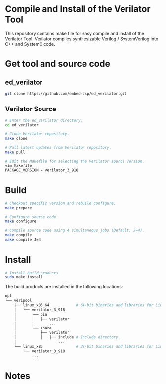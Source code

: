 
Compile and Install of the Verilator Tool
=========================================

This repository contains make file for easy compile and install of the Verilator Tool.
Verilator compiles synthesizable Verilog / SystemVerilog into C++ and SystemC code.

Get tool and source code
========================

## ed_verilator
```bash
git clone https://github.com/embed-dsp/ed_verilator.git
```

## Verilator Source
```bash
# Enter the ed_verilator directory.
cd ed_verilator

# Clone Verilator repository.
make clone

# Pull latest updates from Verilator repository.
make pull

# Edit the Makefile for selecting the Verilator source version.
vim Makefile
PACKAGE_VERSION = verilator_3_918
```

Build
=====
```bash
# Checkout specific version and rebuild configure.
make prepare

# Configure source code.
make configure

# Compile source code using 4 simultaneous jobs (Default: J=4).
make compile
make compile J=4
```

Install
=======
```bash
# Install build products.
sudo make install
```

The build products are installed in the following locations:
```bash
opt
└── veripool
    ├── linux_x86_64            # 64-bit binaries and libraries for Linux
    │   └── verilator_3_918
    │       ├── bin
    │       │   ├── verilator
    │       │       ...
    │       └── share
    │           ├── verilator
    │           │   ├── include # Include directory.
    │                   ...
    └── linux_x86               # 32-bit binaries and libraries for Linux
        └── verilator_3_918
            ...
```

Notes
=====
